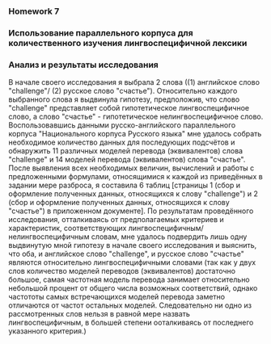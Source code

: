 ### **Homework 7**
### **Использование параллельного корпуса для количественного изучения лингвоспецифичной лексики**
### **Анализ и результаты исследования**
В начале своего исследования я выбрала 2 слова ((1) английское слово "challenge"/ (2) русское слово "счастье"). Относительно каждого выбранного слова я выдвинула гипотезу, предположив, что слово "challenge" представляет собой гипотетическое лингвоспецифичное слово, а слово "счастье" - гипотетическое нелингвоспецифичное слово. Воспользовавшись данными русско-английского параллельного корпуса "Национального корпуса Русского языка" мне удалось собрать необходимое количество данных для последующих подсчётов и обнаружить 11 различных моделей перевода (эквивалентов) слова "challenge" и 14 моделей перевода (эквивалентов) слова "счастье". После выявления всех необходимых величин, вычислений и работы с предложенными формулами, относящимися к каждой из приведённых в задании мере разброса, я составила 6 таблиц [страницы 1 (сбор и оформление полученных данных, относящихся к слову "challenge") и 2 (сбор и оформление полученных данных, относящихся к слову "счастье") в приложенном документе]. По результатам проведённого исследования, отталкиваясь от предполагаемых критериев и характеристик, соответствующих лингвоспецифичным/ нелингвоспецифичным словам, мне удалось подвердить лишь одну выдвинутую мной гипотезу в начале своего исследования и выяснить, что оба, и английское слово "challenge", и русское слово "счастье" являются относительно лингвоспецифичными словами (так как у двух слов количество моделей переводов (эквивалентов) достаточно большое, самая частотная модель перевода занимает относительно небольшой процент от общего числа возможных соответствий, однако частототы самых встречающихся моделей перевода заметно отличаются от частот остальных моделей. Следовательно ни одно из рассмотренных слов нельзя в равной мере назвать лингвоспецифичным, в большей степени ооталкиваясь от последнего указанного критерия.)
